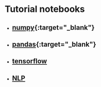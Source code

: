 # Tutorial notebooks
- ## [numpy](https://github.com/Redwoods/Py/tree/master/pdm2020/my-note/numpy){:target="_blank"}
- ## [pandas](https://github.com/Redwoods/Py/tree/master/pdm2020/my-note/py-pandas){:target="_blank"}
- ## [tensorflow](https://github.com/Redwoods/Py/tree/master/pdm2020/my-note/py-tensorflow)
- ## [NLP](https://github.com/Redwoods/Py/tree/master/pdm2020/my-note/py-NLP)
